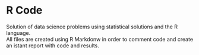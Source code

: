 # R Code

Solution of data science problems using statistical solutions and the R language.  
All files are created using R Markdonw in order to comment code and create an istant report with code and results.
